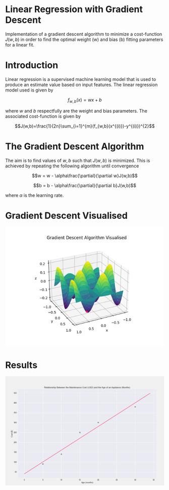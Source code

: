 # Linear Regression with Gradient Descent

Implementation of a gradient descent algorithm to minimize a cost-function $J(w,b)$ in order to find the optimal weight (w) and bias (b) fitting parameters for a linear fit.

# Introduction

Linear regression is a supervised machine learning model that is used to produce an estimate value based on input features. The linear regression model used is given by

$$f_{w,b}(x)=wx+b$$

where $w$ and $b$ respectfully are the weight and bias parameters. The associated cost-function is given by

$$J(w,b)=\frac{1}{2n}\sum_{i=1}^{m}(f_{w,b}(x^{(i)})-y^{(i)})^{2}$$

# The Gradient Descent Algorithm

The aim is to find values of $w,b$ such that $J(w,b)$ is minimized. This is achieved by repeating the following algorithm until convergence

$$w = w - \alpha\frac{\partial}{\partial w}J(w,b)$$

$$b = b - \alpha\frac{\partial}{\partial b}J(w,b)$$

where $\alpha$ is the learning rate. 

# Gradient Descent Visualised

![Gradient Descent Visualised](https://github.com/ArmandtErasmus/linear_regression_gradient_descent/blob/main/gradient_descent_visualised.png)

# Results

![Linear Regression](https://github.com/ArmandtErasmus/linear_regression_gradient_descent/blob/main/Linear_Regression.png)
